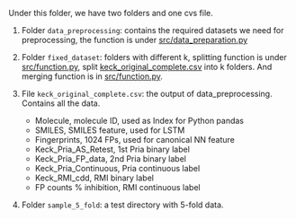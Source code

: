 Under this folder, we have two folders and one cvs file.

1. Folder `data_preprocessing`: contains the required datasets we need for preprocessing, the function is under [src/data_preparation.py](https://github.com/lscHacker/virtual-screening/blob/master/src/data_preparation.py)

2. Folder `fixed_dataset`: folders with different k, splitting function is under [src/function.py](https://github.com/lscHacker/virtual-screening/blob/master/src/function.py), split [keck_original_complete.csv]() into k folders. And merging function is in [src/function.py](https://github.com/lscHacker/virtual-screening/blob/master/src/function.py).

3. File `keck_original_complete.csv`: the output of data_preprocessing. Contains all the data.
    * Molecule, molecule ID, used as Index for Python pandas
    * SMILES, SMILES feature, used for LSTM
    * Fingerprints, 1024 FPs, used for canonical NN feature
    * Keck_Pria_AS_Retest, 1st Pria binary label
    * Keck_Pria_FP_data, 2nd Pria binary label
    * Keck_Pria_Continuous, Pria continuous label
    * Keck_RMI_cdd, RMI binary label
    * FP counts % inhibition, RMI continuous label

4. Folder `sample_5_fold`: a test directory with 5-fold data.